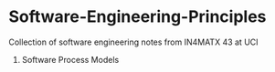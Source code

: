 # Software-Engineering-Principles
Collection of software engineering notes from IN4MATX 43 at UCI

1. Software Process Models
